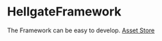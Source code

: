 # HellgateFramework
The Framework can be easy to develop.
<a href="https://www.assetstore.unity3d.com/en/#!/content/48246">Asset Store</a>
